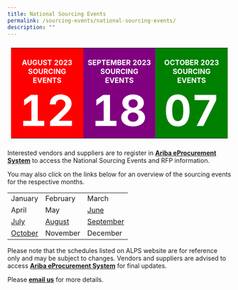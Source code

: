 ```yaml
---
title: National Sourcing Events
permalink: /sourcing-events/national-sourcing-events/
description: ""
---
```

<table style="padding: 0.5em; width:100%">
	<tbody>
		<tr>
			<td style="width: 33%; background-color: red; color: white; font-weight: bold; text-align: center; text-decoration: none;">
				<br>AUGUST 2023
				<br>SOURCING EVENTS
				<br><span style="font-size: 6em;">12</span>
			</td>
			<td style="width: 33%; background-color: purple; color: white; font-weight: bold; text-align: center; text-decoration: none;">
				<br>SEPTEMBER 2023
				<br>SOURCING EVENTS
				<br><span style="font-size: 6em;">18</span>
			</td>
			<td style="width: 33%; background-color: green; color: white; font-weight: bold; text-align: center; text-decoration: none;">
				<br>OCTOBER 2023
				<br>SOURCING EVENTS
				<br><span style="font-size: 6em;">07</span>
			</td>
		</tr>
	</tbody>
</table>




Interested vendors and suppliers are to register in [**Ariba eProcurement System**](https://www.ariba.com/) to access the National Sourcing Events and RFP information.  

You may also click on the links below for an overview of the sourcing events for the respective months.

|  | | |
|-----------|---|--
| January     | February     | March     |
| April     | May     |[June](/files/SOURCING%20EVENTS/june%202023.pdf)     |
|  [July](/files/SOURCING%20EVENTS/july%202023%20sourcing%20events.pdf) | [August](/files/SOURCING%20EVENTS/august%202023%20sourcing%20events.pdf)    | [September](/files/SOURCING%20EVENTS/sep%202023%20sourcing%20events.pdf)     |
| [October](/files/SOURCING%20EVENTS/october%202023%20sourcing%20events.pdf)     | November     | December     |

Please note that the schedules listed on ALPS website are for reference only and may be subject to changes. Vendors and suppliers are advised to access [**Ariba eProcurement System**](https://www.ariba.com/) for final updates.

Please [**email us**](mailto:alps_operations@alpshealthcare.com.sg) for more details.